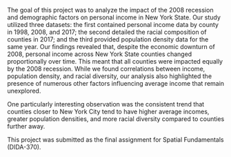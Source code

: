 The goal of this project was to analyze the impact of the 2008 recession and demographic factors on personal income in New York State. Our study utilized three datasets: the first contained personal income data by county in 1998, 2008, and 2017; the second detailed the racial composition of counties in 2017; and the third provided population density data for the same year. Our findings revealed that, despite the economic downturn of 2008, personal income across New York State counties changed proportionally over time. This meant that all counties were impacted equally by the 2008 recession. While we found correlations between income, population density, and racial diversity, our analysis also highlighted the presence of numerous other factors influencing average income that remain unexplored.

One particularly interesting observation was the consistent trend that counties closer to New York City tend to have higher average incomes, greater population densities, and more racial diversity compared to counties further away.

This project was submitted as the final assignment for Spatial Fundamentals (DIDA-370).
